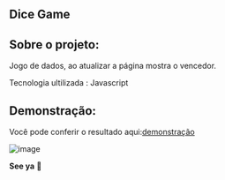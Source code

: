 ## Dice Game


## Sobre o projeto:

Jogo de dados, ao atualizar a página mostra o vencedor.

Tecnologia ultilizada : Javascript

## Demonstração:

Você pode conferir o resultado aqui:[demonstração](dice-game16.netlify.app)

![image](https://user-images.githubusercontent.com/63968296/110223405-3fd47280-7eb5-11eb-8674-2a277216e4ef.png)


**See ya** 🚀


